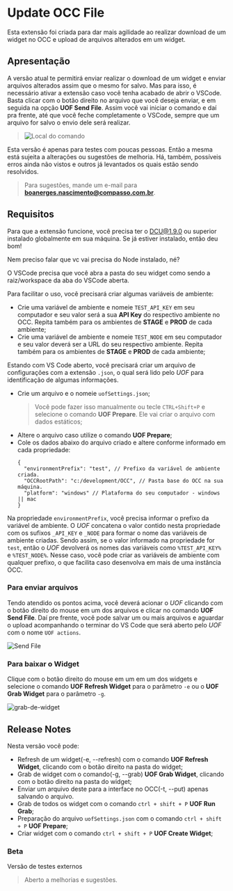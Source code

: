 # Update OCC File

Esta extensão foi criada para dar mais agilidade ao realizar download de um widget no OCC e upload de arquivos alterados em um widget.

## Apresentação

A versão atual te permitirá enviar realizar o download de um widget e enviar arquivos alterados assim que o mesmo for salvo. Mas para isso, é necessário ativar a extensão caso você tenha acabado de abrir o VSCode. Basta clicar com o botão direito no arquivo que você deseja enviar, e em seguida na opção **UOF Send File**. Assim você vai iniciar o comando e daí pra frente, até que você feche completamente o VSCode, sempre que um arquivo for salvo o envio dele será realizar.
> ![Local do comando](https://user-images.githubusercontent.com/22202005/91325262-5a58c100-e799-11ea-8d68-b1a9607c9b81.png)

Esta versão é apenas para testes com poucas pessoas. Então a mesma está sujeita a alterações ou sugestões de melhoria.
Há, também, possíveis erros ainda não vistos e outros já levantados os quais estão sendo resolvidos.

> Para sugestões, mande um e-mail para **boanerges.nascimento@compasso.com.br**.

## Requisitos

Para que a extensão funcione, você precisa ter o DCU@1.9.0 ou superior instalado globalmente em sua máquina. Se já estiver instalado, então deu bom!

Nem preciso falar que vc vai precisa do Node instalado, né?

O VSCode precisa que você abra a pasta do seu widget como sendo a raiz/workspace da aba do VSCode aberta.

Para facilitar o uso, você precisará criar algumas variáveis de ambiente:

- Crie uma variável de ambiente e nomeie `TEST_API_KEY` em seu computador e seu valor será a sua **API Key** do respectivo ambiente no OCC. Repita também para os ambientes de **STAGE** e **PROD** de cada ambiente;
- Crie uma variável de ambiente e nomeie `TEST_NODE` em seu computador e seu valor deverá ser a URL do seu respectivo ambiente. Repita também para os ambientes de **STAGE** e **PROD** de cada ambiente;

Estando com VS Code aberto, você precisará criar um arquivo de configurações com a extensão `.json`, o qual será lido pelo _UOF_ para identificação de algumas informações.

- Crie um arquivo e o nomeie `uofSettings.json`; 
  >Você pode fazer isso manualmente ou tecle `CTRL+Shift+P` e selecione o comando **UOF Prepare**. Ele vai criar o arquivo com dados estáticos;
- Altere o arquivo caso utilize o comando **UOF Prepare**;
- Cole os dados abaixo do arquivo criado e altere conforme informado em cada propriedade:
  ```
  {
    "environmentPrefix": "test", // Prefixo da variável de ambiente criada.
    "OCCRootPath": "c:/development/OCC", // Pasta base do OCC na sua máquina.
    "platform": "windows" // Plataforma do seu computador - windows || mac
  }
  ```
Na propriedade `environmentPrefix`, você precisa informar o prefixo da variável de ambiente. O _UOF_ concatena o valor contido nesta propriedade com os sufixos `_API_KEY` e `_NODE` para formar o nome das variáveis de ambiente criadas. Sendo assim, se o valor informado na propriedade for `test`, então o _UOF_ devolverá os nomes das variáveis como `%TEST_API_KEY%` e `%TEST_NODE%`. Nesse caso, você pode criar as variáveis de ambiente com qualquer prefixo, o que facilita caso desenvolva em mais de uma instância OCC.

### Para enviar arquivos

Tendo atendido os pontos acima, você deverá acionar o _UOF_ clicando com o botão direito do mouse em um dos arquivos e clicar no comando **UOF Send File**. Daí pre frente, você pode salvar um ou mais arquivos e aguardar o upload acompanhando o terminar do VS Code que será aberto pelo _UOF_ com o nome `UOF actions`.

![Send File](https://user-images.githubusercontent.com/22202005/91325262-5a58c100-e799-11ea-8d68-b1a9607c9b81.png)


### Para baixar o Widget

Clique com o botão direito do mouse em um em um dos widgets e selecione o comando **UOF Refresh Widget** para o parâmetro `-e` ou o **UOF Grab Widget** para o parâmetro `-g`.

![grab-de-widget](https://user-images.githubusercontent.com/22202005/91342244-1d002d80-e7b1-11ea-8731-c5cf31ca4b62.png)

## Release Notes

Nesta versão você pode:
- Refresh de um widget(-e, --refresh) com o comando **UOF Refresh Widget**, clicando com o botão direito na pasta do widget;
- Grab de widget com o comando(-g, --grab) **UOF Grab Widget**, clicando com o botão direito na pasta do widget;
- Enviar um arquivo deste para a interface no OCC(-t, --put) apenas salvando o arquivo.
- Grab de todos os widget com o comando `ctrl + shift + P` **UOF Run Grab**;
- Preparação do arquivo `uofSettings.json` com o comando `ctrl + shift + P` **UOF Prepare**;
- Criar widget com o comando `ctrl + shift + P` **UOF Create Widget**;

### Beta

Versão de testes externos
> Aberto a melhorias e sugestões.
